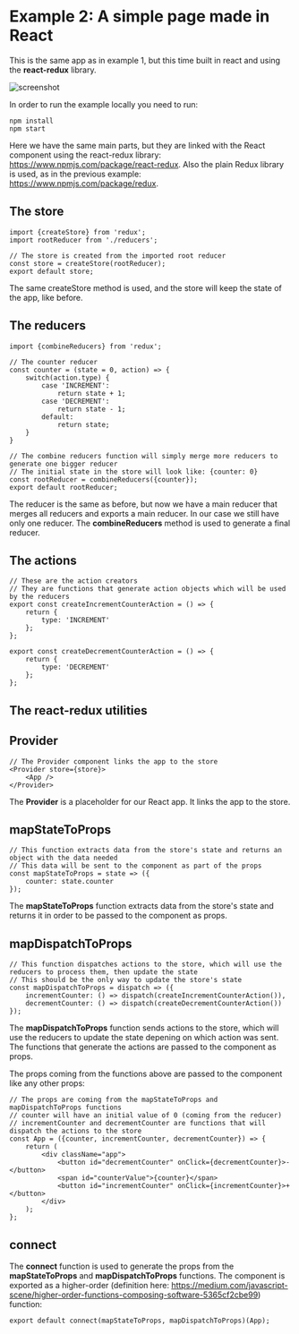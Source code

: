 # Example 2: A simple page made in React

This is the same app as in example 1, but this time built in react and using the **react-redux** library.

![screenshot](https://alininayeh-storage.s3.eu-central-1.amazonaws.com/1562062956884Screenshot%202019-07-02%20at%2012.20.52.png)

In order to run the example locally you need to run:

    npm install
    npm start

Here we have the same main parts, but they are linked with the React component using the react-redux library: https://www.npmjs.com/package/react-redux. Also the plain Redux library is used, as in the previous example: https://www.npmjs.com/package/redux.

## The store

    import {createStore} from 'redux';
    import rootReducer from './reducers';

    // The store is created from the imported root reducer
    const store = createStore(rootReducer);
    export default store;

The same createStore method is used, and the store will keep the state of the app, like before.

## The reducers

    import {combineReducers} from 'redux';

    // The counter reducer
    const counter = (state = 0, action) => {
        switch(action.type) {
            case 'INCREMENT':
                return state + 1;
            case 'DECREMENT':
                return state - 1;
            default:
                return state;
        }
    }

    // The combine reducers function will simply merge more reducers to generate one bigger reducer
    // The initial state in the store will look like: {counter: 0}
    const rootReducer = combineReducers({counter});
    export default rootReducer;

The reducer is the same as before, but now we have a main reducer that merges all reducers and exports a main reducer. In our case we still have only one reducer. The **combineReducers** method is used to generate a final reducer.

## The actions

    // These are the action creators
    // They are functions that generate action objects which will be used by the reducers
    export const createIncrementCounterAction = () => {
        return {
            type: 'INCREMENT'
        };
    };

    export const createDecrementCounterAction = () => {
        return {
            type: 'DECREMENT'
        };
    };

## The react-redux utilities

## Provider

    // The Provider component links the app to the store
    <Provider store={store}>
        <App />
    </Provider>

The **Provider** is a placeholder for our React app. It links the app to the store.

## mapStateToProps

    // This function extracts data from the store's state and returns an object with the data needed
    // This data will be sent to the component as part of the props
    const mapStateToProps = state => ({
        counter: state.counter
    });

The **mapStateToProps** function extracts data from the store's state and returns it in order to be passed to the component as props.

## mapDispatchToProps

    // This function dispatches actions to the store, which will use the reducers to process them, then update the state
    // This should be the only way to update the store's state
    const mapDispatchToProps = dispatch => ({
        incrementCounter: () => dispatch(createIncrementCounterAction()),
        decrementCounter: () => dispatch(createDecrementCounterAction())
    });

The **mapDispatchToProps** function sends actions to the store, which will use the reducers to update the state depening on which action was sent. The functions that generate the actions are passed to the component as props.

The props coming from the functions above are passed to the component like any other props:

    // The props are coming from the mapStateToProps and mapDispatchToProps functions
    // counter will have an initial value of 0 (coming from the reducer)
    // incrementCounter and decrementCounter are functions that will dispatch the actions to the store
    const App = ({counter, incrementCounter, decrementCounter}) => {
        return (
            <div className="app">
                <button id="decrementCounter" onClick={decrementCounter}>-</button>
                <span id="counterValue">{counter}</span>
                <button id="incrementCounter" onClick={incrementCounter}>+</button>
            </div>
        );
    };

## connect

The **connect** function is used to generate the props from the **mapStateToProps** and **mapDispatchToProps** functions. The component is exported as a higher-order (definition here: https://medium.com/javascript-scene/higher-order-functions-composing-software-5365cf2cbe99) function:

    export default connect(mapStateToProps, mapDispatchToProps)(App);
